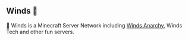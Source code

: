 ## Winds 👋

🍪 Winds is a Minecraft Server Network including [Winds Anarchy](https://winds-studio.github.io/breeze.asia/), Winds Tech and other fun servers.

<!--
👩‍💻 Useful resources - where can the community find your docs? Is there anything else the community should know?
🧙 Remember, you can do mighty things with the power of [Markdown](https://guides.github.com/features/mastering-markdown/)
-->
